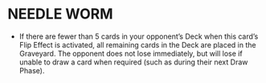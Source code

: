 
# NEEDLE WORM

*   If there are fewer than 5 cards in your opponent’s Deck when this card’s Flip Effect is activated, all remaining cards in the Deck are placed in the Graveyard. The opponent does not lose immediately, but will lose if unable to draw a card when required (such as during their next Draw Phase).

  